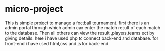 # micro-project
This is simple project to manage a football tournament.
first there is an admin portal through which admin can enter the match result of each match to the database.
Then all others can view the result ,players,teams ect by giving details.
here i have used php to connect back-end and database.
for front-end i have used html,css and js for back-end
